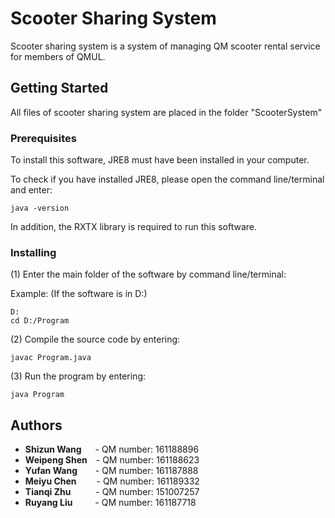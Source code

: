 # Scooter Sharing System

Scooter sharing system is a system of managing QM scooter rental service for members of QMUL.

## Getting Started

All files of scooter sharing system are placed in the folder "ScooterSystem"

### Prerequisites

To install this software, JRE8 must have been installed in your computer.

To check if you have installed JRE8, please open the command line/terminal and enter:


```
java -version
```
In addition, the RXTX library is required to run this software.

### Installing

(1) Enter the main folder of the software by command line/terminal:

Example: (If the software is in D:)
```
D:
cd D:/Program
```

(2) Compile the source code by entering:

```
javac Program.java
```

(3) Run the program by entering:

```
java Program
``` 

## Authors

* **Shizun Wang**&ensp; &ensp; - QM number: 161188896
* **Weipeng Shen**&emsp;- QM number: 161188623
* **Yufan Wang** &ensp; &emsp;- QM number: 161187888
* **Meiyu Chen**&emsp;&emsp; - QM number: 161189332
* **Tianqi Zhu** &emsp; &emsp; - QM number: 151007257
* **Ruyang Liu**&emsp; &emsp; - QM number: 161187718



